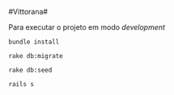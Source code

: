 #Vittorana#

Para executar o projeto em modo *development*


`bundle install`

`rake db:migrate`

`rake db:seed`

`rails s`
